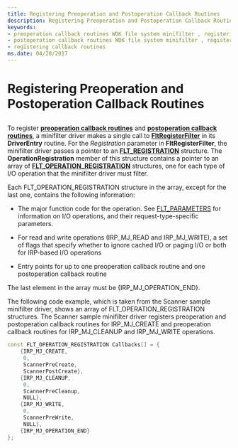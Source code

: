 ```yaml
---
title: Registering Preoperation and Postoperation Callback Routines
description: Registering Preoperation and Postoperation Callback Routines
keywords:
- preoperation callback routines WDK file system minifilter , registering
- postoperation callback routines WDK file system minifilter , registering
- registering callback routines
ms.date: 04/20/2017
---
```


# Registering Preoperation and Postoperation Callback Routines


## <span id="ddk_registering_preoperation_and_postoperation_callback_routines_if"></span><span id="DDK_REGISTERING_PREOPERATION_AND_POSTOPERATION_CALLBACK_ROUTINES_IF"></span>


To register [**preoperation callback routines**](/windows-hardware/drivers/ddi/fltkernel/nc-fltkernel-pflt_pre_operation_callback) and [**postoperation callback routines**](/windows-hardware/drivers/ddi/fltkernel/nc-fltkernel-pflt_post_operation_callback), a minifilter driver makes a single call to [**FltRegisterFilter**](/windows-hardware/drivers/ddi/fltkernel/nf-fltkernel-fltregisterfilter) in its **DriverEntry** routine. For the *Registration* parameter in **FltRegisterFilter**, the minifilter driver passes a pointer to an [**FLT\_REGISTRATION**](/windows-hardware/drivers/ddi/fltkernel/ns-fltkernel-_flt_registration) structure. The **OperationRegistration** member of this structure contains a pointer to an array of [**FLT\_OPERATION\_REGISTRATION**](/windows-hardware/drivers/ddi/fltkernel/ns-fltkernel-_flt_operation_registration) structures, one for each type of I/O operation that the minifilter driver must filter.

Each FLT\_OPERATION\_REGISTRATION structure in the array, except for the last one, contains the following information:

-   The major function code for the operation. See [FLT_PARAMETERS](/windows-hardware/drivers/ddi/fltkernel/ns-fltkernel-_flt_parameters) for information on I/O operations, and their request-type-specific parameters.

-   For read and write operations (IRP\_MJ\_READ and IRP\_MJ\_WRITE), a set of flags that specify whether to ignore cached I/O or paging I/O or both for IRP-based I/O operations

-   Entry points for up to one preoperation callback routine and one postoperation callback routine

The last element in the array must be {IRP\_MJ\_OPERATION\_END}.

The following code example, which is taken from the Scanner sample minifilter driver, shows an array of FLT\_OPERATION\_REGISTRATION structures. The Scanner sample minifilter driver registers preoperation and postoperation callback routines for IRP\_MJ\_CREATE and preoperation callback routines for IRP\_MJ\_CLEANUP and IRP\_MJ\_WRITE operations.

```cpp
const FLT_OPERATION_REGISTRATION Callbacks[] = {
    {IRP_MJ_CREATE,
     0,
     ScannerPreCreate,
     ScannerPostCreate},
    {IRP_MJ_CLEANUP,
     0, 
     ScannerPreCleanup,
     NULL},
    {IRP_MJ_WRITE,
     0, 
     ScannerPreWrite,
     NULL},
    {IRP_MJ_OPERATION_END}
};
```

 

